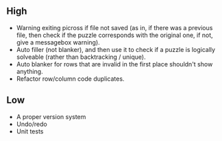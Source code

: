 High
------
- Warning exiting picross if file not saved
    (as in, if there was a previous file, then check if the puzzle corresponds with the original one,
    if not, give a messagebox warning).
- Auto filler (not blanker), and then use it to check if a puzzle is logically solveable (rather than backtracking / unique).
- Auto blanker for rows that are invalid in the first place shouldn't show anything.
- Refactor row/column code duplicates.


 Low
-----
- A proper version system
- Undo/redo
- Unit tests
